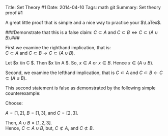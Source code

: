 ﻿Title:  Set Theory #1
Date: 2014-04-10
Tags: math  git 
Summary: Set theory proof #1

A great little proof that is simple and a nice way to practice your $\LaTex$.

###Demonstrate that this is a false claim: $C \subset A$ and $C \subset B \Leftrightarrow C \subset (A \cup B)$.###


First we examine the righthand implication, that is:  
$C \subset A$ and $C \subset B \rightarrow C \subset (A \cup B)$.   

Let $x \in C $. Then $x \in A $. So, $x \in A$ or $x \in B$. Hence $x \in (A \cup B)$.  

Second, we examine the lefthand implication, that is
$C \subset A$ and $C \subset B \leftarrow C \subset (A \cup B)$.  

This second statement is false as demonstrated by the following simple counterexample:  

Choose:  

$A = [1, 2]$, $B =[1, 3]$, and $C =[2, 3]$.  

Then, $A\cup B =[1,2,3]$.  
Hence, $C \subset A \cup B$, but, $C \not\subset A$, and $C \not\subset B$.
